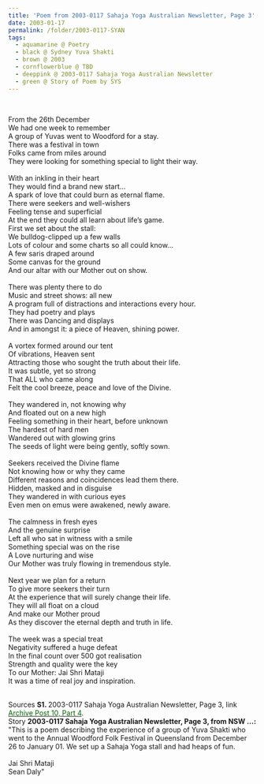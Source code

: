```yaml
---
title: 'Poem from 2003-0117 Sahaja Yoga Australian Newsletter, Page 3'
date: 2003-01-17
permalink: /folder/2003-0117-SYAN
tags:
  - aquamarine @ Poetry
  - black @ Sydney Yuva Shakti
  - brown @ 2003
  - cornflowerblue @ TBD
  - deeppink @ 2003-0117 Sahaja Yoga Australian Newsletter
  - green @ Story of Poem by SYS
---
```


<br>

<p>
From the 26th December<br>
We had one week to remember<br>
A group of Yuvas went to Woodford for a stay.<br>
There was a festival in town<br>
Folks came from miles around<br>
They were looking for something special to light their way.<br>
<br>
With an inkling in their heart<br>
They would find a brand new start...<br>
A spark of love that could burn as eternal flame.<br>
There were seekers and well-wishers<br>
Feeling tense and superficial<br>
At the end they could all learn about life’s game.
<br>
First we set about the stall:<br>
We bulldog-clipped up a few walls<br>
Lots of colour and some charts so all could know...<br>
A few saris draped around<br>
Some canvas for the ground<br>
And our altar with our Mother out on show.<br>
<br>
There was plenty there to do<br>
Music and street shows: all new<br>
A program full of distractions and interactions every hour.<br>
They had poetry and plays<br>
There was Dancing and displays<br>
And in amongst it: a piece of Heaven, shining power.<br>
<br>
A vortex formed around our tent<br>
Of vibrations, Heaven sent<br>
Attracting those who sought the truth about their life.<br>
It was subtle, yet so strong<br>
That ALL who came along<br>
Felt the cool breeze, peace and love of the Divine.<br>
<br>
They wandered in, not knowing why<br>
And floated out on a new high<br>
Feeling something in their heart, before unknown<br>
The hardest of hard men<br>
Wandered out with glowing grins<br>
The seeds of light were being gently, softly sown.<br>
<br>
Seekers received the Divine flame<br>
Not knowing how or why they came<br>
Different reasons and coincidences lead them there.<br>
Hidden, masked and in disguise<br>
They wandered in with curious eyes<br>
Even men on emus were awakened, newly aware.<br>
<br>
The calmness in fresh eyes<br>
And the genuine surprise<br>
Left all who sat in witness with a smile<br>
Something special was on the rise<br>
A Love nurturing and wise<br>
Our Mother was truly flowing in tremendous style.<br>
<br>
Next year we plan for a return<br>
To give more seekers their turn<br>
At the experience that will surely change their life.<br>
They will all float on a cloud<br>
And make our Mother proud<br>
As they discover the eternal depth and truth in life.<br>
<br>
The week was a special treat<br>
Negativity suffered a huge defeat<br>
In the final count over 500 got realisation<br>
Strength and quality were the key<br>
To our Mother: Jai Shri Mataji<br>
It was a time of real joy and inspiration.<br>
</p>

<br>

<wave-list>
<list-title color="DarkSeaGreen" width="40">Sources</list-title>
  <list-item color="BlanchedAlmond"  width="280"><b>S1. </b> 2003-0117 Sahaja Yoga Australian Newsletter, Page 3, link <a href="https://seven-teams.github.io/archives/2023/0727"><font color="DarkGreen">Archive Post 10, Part 4</font></a>.</list-item>
</wave-list>

<br>

<wave-list>
<list-title color="DarkSeaGreen" width="40">Story</list-title>
  <list-item color="BlanchedAlmond"  width="280"><b>2003-0117 Sahaja Yoga Australian Newsletter, Page 3, from NSW ...:</b> "This is a poem describing the experience of a group of Yuva Shakti who went to the Annual Woodford Folk Festival in Queensland from December 26 to January 01. We set up a Sahaja Yoga stall and had heaps of fun.<br>
  <br>
Jai Shri Mataji<br>
Sean Daly"</list-item>
</wave-list>